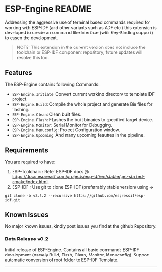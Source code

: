 # ESP-Engine README

Addressing the aggressive use of terminal based commands required for working with ESP-IDF (and other variants such as ADF etc.) this extension is developed to create an command like interface (with Key-Binding support) to easen the development.

>NOTE: This extension in the curernt version does not include the toolchain or ESP-IDF component repository, future updates will resolve this too.

## Features

The ESP-Engine contains following Commands:

* `ESP-Engine.Initiate`: Convert current working directory to template IDF project.
* `ESP-Engine.Build`: Compile the whole project and generate Bin files for flashing.
* `ESP-Engine.Clean`: Clean built files.
* `ESP-Engine.Flash`: FLashes the built binaries to specified target device.
* `ESP-Engine.Monitor`: Serial Monitor for Debugging.
* `ESP-Engine.Menuconfig`: Project Configuration window.
* `ESP-Engine.Upcoming`: And many upcoming feautres in the pipeline.

## Requirements

You are required to have:

1. ESP-Toolchain : Refer ESP-IDF docs @ <https://docs.espressif.com/projects/esp-idf/en/stable/get-started-cmake/index.html>.
2. ESP-IDF       : Use git to clone ESP-IDF (preferrably stable version) using ->

```git
git clone -b v3.2.2 --recursive https://github.com/espressif/esp-idf.git
```

## Known Issues

No major known issues, kindly post issues you find at the github Repository.

### Beta Release v0.2

Initial release of ESP-Engine.
Contains all basic commands ESP-IDF development (namely Build, Flash, Clean, Monitor, Menuconfig).
Support automatic conversion of root folder to ESP-IDF Template.

-----------------------------------------------------------------------------------------------------------
